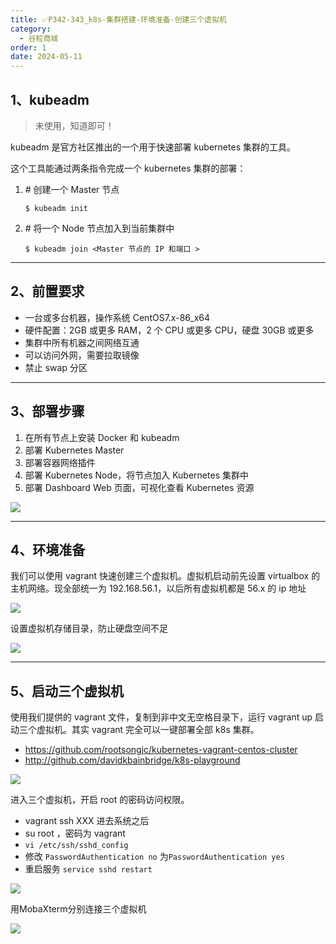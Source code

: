 ```yaml
---
title: ✅P342-343_k8s-集群搭建-环境准备-创建三个虚拟机
category:
  - 谷粒商城
order: 1
date: 2024-05-11
---
```


<!-- more -->

## 1、kubeadm

> 未使用，知道即可！

kubeadm 是官方社区推出的一个用于快速部署 kubernetes 集群的工具。

这个工具能通过两条指令完成一个 kubernetes 集群的部署：

1. \# 创建一个 Master 节点

   ```
   $ kubeadm init
   ```

2. \# 将一个 Node 节点加入到当前集群中

   ```
   $ kubeadm join <Master 节点的 IP 和端口 >
   ```

---

## 2、前置要求

- 一台或多台机器，操作系统 CentOS7.x-86_x64
- 硬件配置：2GB 或更多 RAM，2 个 CPU 或更多 CPU，硬盘 30GB 或更多
- 集群中所有机器之间网络互通
- 可以访问外网，需要拉取镜像
- 禁止 swap 分区

---

## 3、部署步骤

1. 在所有节点上安装 Docker 和 kubeadm
2. 部署 Kubernetes Master
3. 部署容器网络插件
4. 部署 Kubernetes Node，将节点加入 Kubernetes 集群中
5. 部署 Dashboard Web 页面，可视化查看 Kubernetes 资源

![](https://cfmall-hello.oss-cn-beijing.aliyuncs.com/img/202405/411e019335e0c85e.png)

---

## 4、环境准备

我们可以使用 vagrant 快速创建三个虚拟机。虚拟机启动前先设置 virtualbox 的主机网络。现全部统一为 192.168.56.1，以后所有虚拟机都是 56.x 的 ip 地址

![](https://cfmall-hello.oss-cn-beijing.aliyuncs.com/img/202405/cca9dc13a2f36e95.png)

设置虚拟机存储目录，防止硬盘空间不足

![](https://cfmall-hello.oss-cn-beijing.aliyuncs.com/img/202405/40c9d793bdd2f243.png)

---

## 5、启动三个虚拟机

使用我们提供的 vagrant 文件，复制到非中文无空格目录下，运行 vagrant up 启动三个虚拟机。其实 vagrant 完全可以一键部署全部 k8s 集群。

- https://github.com/rootsongjc/kubernetes-vagrant-centos-cluster
- http://github.com/davidkbainbridge/k8s-playground

![](https://cfmall-hello.oss-cn-beijing.aliyuncs.com/img/202405/79b7df1efcb4dd72.png)

进入三个虚拟机，开启 root 的密码访问权限。

- vagrant ssh XXX 进去系统之后
- su root ，密码为 vagrant
- `vi /etc/ssh/sshd_config`
- 修改 `PasswordAuthentication no` 为`PasswordAuthentication yes`
- 重启服务 `service sshd restart`

![](https://cfmall-hello.oss-cn-beijing.aliyuncs.com/img/202405/598666dfbddc3a0c.png)

用MobaXterm分别连接三个虚拟机

![](https://cfmall-hello.oss-cn-beijing.aliyuncs.com/img/202405/4342fdc2044d6d02.png)